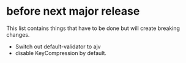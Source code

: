 # before next major release

This list contains things that have to be done but will create breaking changes.


- Switch out default-validator to ajv
- disable KeyCompression by default.
